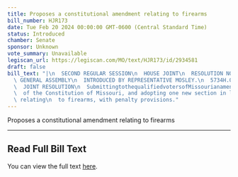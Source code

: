 ```yaml
---
title: Proposes a constitutional amendment relating to firearms
bill_number: HJR173
date: Tue Feb 20 2024 00:00:00 GMT-0600 (Central Standard Time)
status: Introduced
chamber: Senate
sponsor: Unknown
vote_summary: Unavailable
legiscan_url: https://legiscan.com/MO/text/HJR173/id/2934581
draft: false
bill_text: "|\n  SECOND REGULAR SESSION\n  HOUSE JOINT\n  RESOLUTION NO. 173\n  102ND\
  \ GENERAL ASSEMBLY\n  INTRODUCED BY REPRESENTATIVE MOSLEY.\n  5734H.01I DANARADEMANMILLER,ChiefClerk\n\
  \  JOINT RESOLUTION\n  SubmittingtothequalifiedvotersofMissourianamendmentrepealingSection23ofArticleI\n\
  \  of the Constitution of Missouri, and adopting one new section in lieu thereof\
  \ relating\n  to firearms, with penalty provisions."
---
```

Proposes a constitutional amendment relating to firearms

---

## Read Full Bill Text

You can view the full text [here](https://legiscan.com/MO/text/HJR173/id/2934581).
